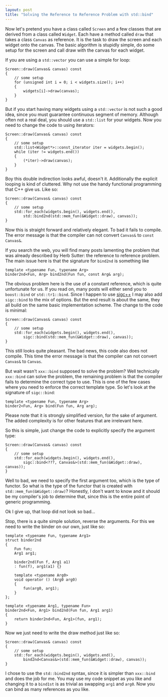 ```yaml
---
layout: post
title: "Solving the Reference to Reference Problem with std::bind"
---
```

Now let's pretend you have a class called `Screen` and a few classes that 
are derived from a class called `Widget`. Each have a method called `draw`
that takes a class `Canvas` as reference. It is the task to draw the screen
and each widget onto the canvas. The basic algorithm is stupidly simple, do some
setup for the screen and call draw with the canvas for each widget.

<!--more-->

If you are using a `std::vector` you can use a simple for loop:

    Screen::draw(Canvas& canvas) const
    {
        // some setup
        for (unsigned int i = 0; i < widgets.size(); i++)
        {
            widgets[i]->draw(canvas);
        }
    }

But if you start having many widgets using a `std::vector` is not such a good 
idea, since you must guarantee continuous segment of memory. Although often not 
a real deal, you should use a `std::list` for your widgets. Now you need to 
change the code to using iterators:

    Screen::draw(Canvas& canvas) const
    {
        // some setup
        std::list<Widget*>::const_iterator iter = widgets.begin();
        while (iter != widgets.end())
        {
            (*iter)->draw(canvas);
        }
    }

Boy this double indirection looks awful, doesn't it. Additionally the explicit 
looping is kind of cluttered. Why not use the handy functional programming
that C++ give us. Like so:

    Screen::draw(Canvas& canvas) const
    {
        // some setup
        std::for_each(widgets.begin(), widgets.end(), 
            std::bind2nd(std::mem_fun(&Widget::draw), canvas));
    }

Now this is straight forward and relatively elegant. To bad it fails to compile.
The error message is that the compiler can not convert `Canvas&` to 
`const Canvas&`.

If you search the web, you will find many posts lamenting the problem that 
was already described by Herb Sutter: the reference to reference problem. The 
main issue here is that the signature for `bind2nd` is something like

    template <typename Fun, typename Arg>
    binder2nd<Fun, Arg> bind2nd(Fun fun, const Arg& arg);

The obvious problem here is the use of a constant reference, which is quite 
unfortunate for us. If you read on, many posts will either send you to 
`boost::bind` or `std::tr1::bind`. Since I happen to use [sigc++][1] I may also
add `sigc::bind` to the mix of options. But the end result is about the same, they
all build on the same basic implementation scheme. The change to the code is
minimal:

    Screen::draw(Canvas& canvas) const
    {
        // some setup
        std::for_each(widgets.begin(), widgets.end(), 
            sigc::bind(std::mem_fun(&Widget::draw), canvas));
    }

This still looks quite pleasant. The bad news, this code also does not compile. 
This time the error message is that the compiler can not convert `Canvas&` to
`Canvas`. 

But wait wasn't `xxx::bind` supposed to solve the problem? Well technically 
`xxx::bind` can solve the problem, the remaining problem is that the compiler 
fails to determine the correct type to use. This is one of the few cases where 
you need to enforce the correct template type. So let's look at the signature of
`sigc::bind`:

    template <typename Fun, typename Arg>
    binder2<Fun, Arg> bind(Fun fun, Arg arg);

Please note that it is strongly simplified version, for the sake of argument. 
The added complexity is for other features that are irrelevant here. 

So this is simple, just change the code to explicitly specify the argument type: 

    Screen::draw(Canvas& canvas) const
    {
        // some setup
        std::for_each(widgets.begin(), widgets.end(), 
            sigc::bind<???, Canvas&>(std::mem_fun(&Widget::draw), canvas));
    }
    
Well to bad, we need to specify the first argument too, which is the type of 
functor. So what is the type of the functor that is created with 
`std::mem_fun(&Widget::draw)`? Honestly, I don't want to know and it should 
be my compiler's job to determine that, since this is the entire point of 
generic programming. 

Ok I give up, that loop did not look so bad...

Stop, there is a quite simple solution, reverse the arguments. For this
we need to write the binder on our own, just like so:

    template <typename Fun, typename Arg1>
    struct binder2nd
    {
        Fun fun;
        Arg1 arg1;

        binder2nd(Fun f, Arg1 a1)
        : fun(f), arg1(a1) {}
        
        template <typename Arg0>
        void operator () (Arg0 arg0)
        {
            fun(arg0, arg1);
        }
    };

    template <typename Arg1, typename Fun>
    binder2nd<Fun, Arg1> bind2nd(Fun fun, Arg1 arg1)
    {
        return binder2nd<Fun, Arg1>(fun, arg1);
    }

Now we just need to write the draw method just like so:

    Screen::draw(Canvas& canvas) const
    {
        // some setup
        std::for_each(widgets.begin(), widgets.end(), 
            bind2nd<Canvas&>(std::mem_fun(&Widget::draw), canvas));
    }

I chose to use the `std::bind2nd` syntax, since it is simpler than 
`xxx::bind` and does the job for me. You may use my code snippet as you like and
changing it to a `bind1st` is as trivial as swapping `arg1` and `arg0`. Now you 
can bind as many references as you like.

[1]: http://libsigc.sourceforge.net

